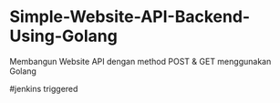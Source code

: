 # Simple-Website-API-Backend-Using-Golang
Membangun Website API dengan method POST &amp; GET menggunakan Golang

#jenkins triggered
